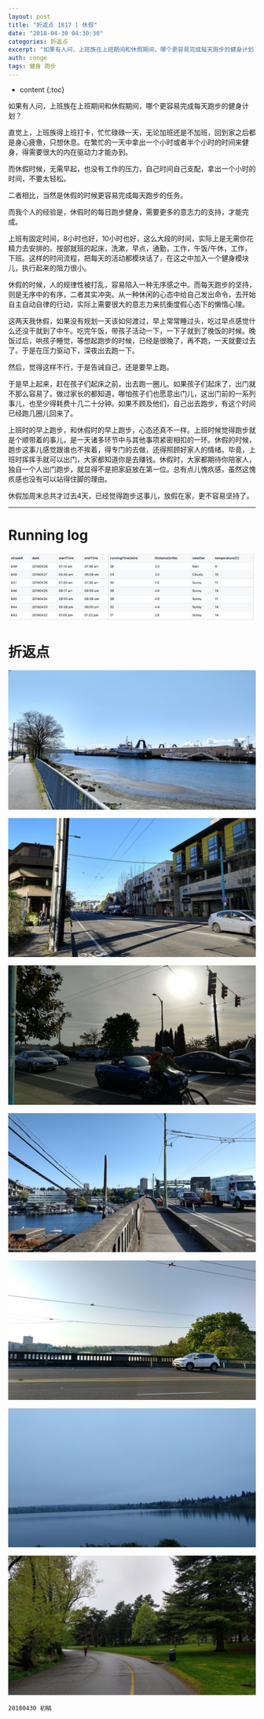 ```yaml
---
layout: post
title: "折返点 1817 | 休假"
date: "2018-04-30 04:30:30"
categories: 折返点
excerpt: "如果有人问，上班族在上班期间和休假期间，哪个更容易完成每天跑步的健身计划？ 直觉上，上班族得上班打卡，忙忙碌碌一天，无论加班还是不加班，回到家之后都是身心疲惫，只想休息。在繁忙的一天中拿出一个小时或者半个小时的时间来健身，得需要很大的内在驱动力才能办到..."
auth: conge
tags: 健身 跑步
---
```

* content
{:toc}

如果有人问，上班族在上班期间和休假期间，哪个更容易完成每天跑步的健身计划？

直觉上，上班族得上班打卡，忙忙碌碌一天，无论加班还是不加班，回到家之后都是身心疲惫，只想休息。在繁忙的一天中拿出一个小时或者半个小时的时间来健身，得需要很大的内在驱动力才能办到。

而休假时候，无需早起，也没有工作的压力，自己时间自己支配，拿出一个小时的时间，不要太轻松。

二者相比，当然是休假的时候更容易完成每天跑步的任务。

而我个人的经验是，休假时的每日跑步健身，需要更多的意志力的支持，才能完成。

上班有固定时间，8小时也好，10小时也好，这么大段的时间，实际上是无需你花精力去安排的。按部就班的起床，洗漱，早点，通勤，工作，午饭/午休，工作，下班。这样的时间流程，把每天的活动都模块话了，在这之中加入一个健身模块儿，执行起来的阻力很小。

休假的时候，人的规律性被打乱，容易陷入一种无序感之中。而每天跑步的坚持，则是无序中的有序，二者其实冲突。从一种休闲的心态中给自己发出命令，去开始自主自动自律的行动，实际上需要很大的意志力来抗衡度假心态下的懒惰心理。

这两天我休假，如果没有规划一天该如何渡过，早上常常睡过头，吃过早点感觉什么还没干就到了中午。吃完午饭，带孩子活动一下，一下子就到了晚饭的时候。晚饭过后，哄孩子睡觉，等想起跑步的时候，已经是很晚了，再不跑，一天就要过去了。于是在压力驱动下，深夜出去跑一下。

然后，觉得这样不行，于是告诫自己，还是要早上跑。

于是早上起来，赶在孩子们起床之前，出去跑一圈儿。如果孩子们起床了，出门就不那么容易了。做过家长的都知道，哪怕孩子们也愿意出门儿，这出门前的一系列事儿，也至少得耗费十几二十分钟。如果不顾及他们，自己出去跑步，有这个时间已经跑几圈儿回来了。

上班时的早上跑步，和休假时的早上跑步，心态还真不一样。上班时候觉得跑步就是个顺带着的事儿，是一天诸多环节中与其他事项紧密相扣的一环。休假的时候，跑步这事儿感觉跟谁也不挨着，得专门的去做，还得照顾好家人的情绪。毕竟，上班时挥挥手就可以出门，大家都知道你是去赚钱。休假时，大家都期待你陪家人，独自一个人出门跑步，就显得不是把家庭放在第一位。总有点儿愧疚感，虽然这愧疚感也没有可以站得住脚的理由。

休假加周末总共才过去4天，已经觉得跑步这事儿，放假在家，更不容易坚持了。

-------------

# Running log
![Running log week 17 2018](/assets/images/折返点/118382-d7e92ec7aa13ef0f.png)

# 折返点
![20180422.jpg](/assets/images/折返点/118382-044c25b997182cad.jpg)

![20180423.jpg](/assets/images/折返点/118382-153c702c47ecee26.jpg)

![20180424.jpg](/assets/images/折返点/118382-77ab9c0963a22099.jpg)

![20180425.jpg](/assets/images/折返点/118382-b44297685454b193.jpg)

![20180426.jpg](/assets/images/折返点/118382-738717bb444256af.jpg)

![20180427.jpg](/assets/images/折返点/118382-62e4880712ce183e.jpg)

![20180428.jpg](/assets/images/折返点/118382-22283ebffcf0b240.jpg)

```
20180430 初稿 
```
